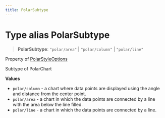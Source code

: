 ```yaml
---
title: PolarSubtype
---
```


# Type alias PolarSubtype

> **PolarSubtype**: `"polar/area"` \| `"polar/column"` \| `"polar/line"`

Property of [PolarStyleOptions](../interfaces/interface.PolarStyleOptions.md)

Subtype of PolarChart

**Values**

- `polar/column` - a chart where data points are displayed using the angle and distance from the center point.
- `polar/area` - a chart in which the data points are connected by a line with the area below the line filled.
- `polar/line` -  a chart in which the data points are connected by a line.
